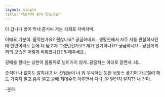 ```yaml
---
layout: single
title:"박준석씨 편지 받으세요"
---
```


아 갑니다 방어 막내 준석씨 저는 사회로 저벅저벅.

어때요 기분이. 울적한가요? 괜찮나요? 궁금하네요.. 생활관에서 자주 저를 관찰하시던데 한번이라도 눈에 더 담고자 그랬던건가요? 제가 신기하나요? 궁금하네요.. 당신에게 저의 모습은 어떻게 비춰졌나요? 말해주세요..

광배를 할때는 상완이 몸통뒤로 넘어가지 않게..팔꿈치는 아래로 깔면서..네...

준석아 나 없이도 잘지내고 너 선임들이 너 뭐 무시하는 듯한 뉘앙스 풍기며 가르칠려 해도 기죽지 말고 흉곽 열고 광배 최대수축 이루면서 다녀. 뭔 말인지 알지?? 
나 간다.


-준하
